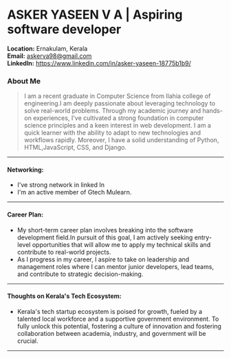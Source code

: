 # ASKER YASEEN V A | Aspiring software developer
**Location:** Ernakulam, Kerala    
**Email:** askerva98@gmail.com  
**LinkedIn:** https://www.linkedin.com/in/asker-yaseen-18775b1b9/

### About Me
> I am a recent graduate in Computer Science from Ilahia college of engineering.I am deeply passionate about leveraging technology to solve real-world problems. Through my academic journey and hands-on experiences, I've cultivated a strong foundation in computer science principles and a keen interest in web development.
> I am a quick learner with the ability to adapt to new technologies and workflows rapidly. Moreover, I have a solid understanding of Python, HTML,JavaScript, CSS, and Django.
---

#### Networking:

- I've strong network in linked In 
- I'm an active member of Gtech Mulearn.
---
#### Career Plan:
- My short-term career plan involves breaking into the software development field.In pursuit of this goal, I am actively seeking entry-level opportunities that will allow me to apply my technical skills and contribute to real-world projects.
- As I progress in my career, I aspire to take on leadership and management roles where I can mentor junior developers, lead teams, and contribute to strategic decision-making.
---

#### Thoughts on Kerala's Tech Ecosystem:

- Kerala's tech startup ecosystem is poised for growth, fueled by a talented local workforce and a supportive government environment. To fully unlock this potential, fostering a culture of innovation and fostering collaboration between academia, industry, and government will be crucial.


---
